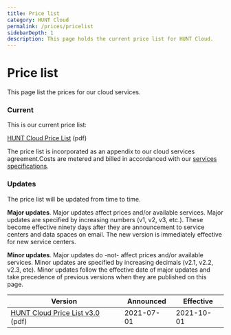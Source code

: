 ```yaml
---
title: Price list
category: HUNT Cloud
permalink: /prices/pricelist
sidebarDepth: 1
description: This page holds the current price list for HUNT Cloud.
---
```


# Price list

This page list the prices for our cloud services. 


### Current 

This is our current price list: 

[HUNT Cloud Price List](https://assets.hdc.ntnu.no/assets/prices/hunt-cloud-price-list-3-0.pdf) (pdf)

The price list is incorporated as an appendix to our cloud services agreement.Costs are metered and billed in accordanced with our [services specifications](/services/specifications).

### Updates

The price list will be updated from time to time. 

**Major updates**. Major updates affect prices and/or available services. Major updates are specified by increasing numbers (v1, v2, v3, etc.). These become effective ninety days after they are announcement to service centers and data spaces on email. The new version is immediately effective for new service centers. 

**Minor updates**. Major updates do -not- affect prices and/or available services. Minor updates are specified by increasing decimals (v2.1, v2.2, v2.3, etc). Minor updates follow the effective date of major updates and take precedence of previous versions when they are published on this page.

| **Version** | **Announced** | **Effective** |
| - | - | - |
| [HUNT Cloud Price List v3.0](https://assets.hdc.ntnu.no/assets/prices/hunt-cloud-price-list-3-0.pdf) (pdf) | 2021-07-01 | 2021-10-01 |









